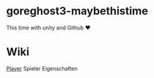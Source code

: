 # goreghost3-maybethistime
This time with unity and Github ♥

# Wiki
[Player](../MDWiki/Player) Spieler Eigenschaften